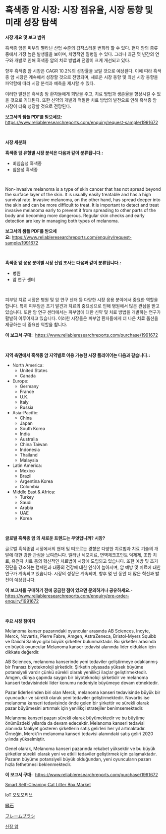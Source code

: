 <p><h1>흑색종 암 시장: 시장 점유율, 시장 동향 및 미래 성장 탐색</h1></p><p><strong>시장 개요 및 보고 범위</strong></p>
<p><p>흑색종 암은 피부의 멜라닌 산업 수준의 갑작스러운 변화라 할 수 있다. 현재 암의 종류 중에서 가장 높은 발생률을 보이며, 치명적인 질병일 수 있다. 그러나 최근 몇 년간의 연구와 개발로 인해 흑색종 암의 치료 방법과 전망이 크게 개선되고 있다.</p><p>향후 흑색종 암 시장은 CAGR 10.2%의 성장률을 보일 것으로 예상된다. 이에 따라 흑색종 암 시장은 계속해서 성장할 것으로 전망되며, 새로운 시장 동향 및 최신 시장 동향을 파악함에 따라 시장 분석과 예측을 제시할 수 있다.</p><p>이러한 발전은 흑색종 암 환자들에게 희망을 주고, 치료 방법과 생존율을 향상시킬 수 있을 것으로 기대된다. 또한 신약의 개발과 적절한 치료 방법의 발전으로 인해 흑색종 암 시장이 더욱 성장할 것으로 전망된다.</p></p>
<p><strong>보고서의 샘플 PDF를 받으세요:</strong> <a href="https://www.reliableresearchreports.com/enquiry/request-sample/1991672">https://www.reliableresearchreports.com/enquiry/request-sample/1991672</a></p>
<p>&nbsp;</p>
<p><strong>시장 세분화</strong></p>
<p><strong>흑색종 암 유형별 시장 분석은 다음과 같이 분류됩니다.:</strong></p>
<p><ul><li>비침습성 흑색종</li><li>침윤성 흑색종</li></ul></p>
<p>&nbsp;</p>
<p><p>Non-invasive melanoma is a type of skin cancer that has not spread beyond the surface layer of the skin. It is usually easily treatable and has a high survival rate. Invasive melanoma, on the other hand, has spread deeper into the skin and can be more difficult to treat. It is important to detect and treat invasive melanoma early to prevent it from spreading to other parts of the body and becoming more dangerous. Regular skin checks and early detection are key in managing both types of melanoma.</p></p>
<p><strong>보고서의 샘플 PDF를 받으세요:</strong>&nbsp;<a href="https://www.reliableresearchreports.com/enquiry/request-sample/1991672">https://www.reliableresearchreports.com/enquiry/request-sample/1991672</a></p>
<p>&nbsp;</p>
<p><strong> 흑색종 암 응용 분야별 시장 산업 조사는 다음과 같이 분류됩니다.:</strong></p>
<p><ul><li>병원</li><li>암 연구 센터</li></ul></p>
<p>&nbsp;</p>
<p><p>피부암 치료 시장은 병원 및 암 연구 센터 등 다양한 시장 응용 분야에서 중요한 역할을 합니다. 특히 피부암은 초기 발견과 치료의 중요성으로 인해 병원에서 많은 관심을 받고 있습니다. 또한 암 연구 센터에서는 피부암에 대한 신약 및 치료 방법을 개발하는 연구가 활발히 이루어지고 있습니다. 이러한 시장들은 피부암 환자들에게 더 나은 치료 옵션을 제공하는 데 중요한 역할을 합니다.</p></p>
<p><strong>이 보고서 구매:</strong>&nbsp; <a href="https://www.reliableresearchreports.com/purchase/1991672">https://www.reliableresearchreports.com/purchase/1991672</a></p>
<p>&nbsp;</p>
<p><strong>지역 측면에서 흑색종 암 지역별로 이용 가능한 시장 플레이어는 다음과 같습니다.:</strong></p>
<p><ul>
    <li>
        North America:
        <ul>
            <li>United States</li>
            <li>Canada</li>
        </ul>
    </li>
    <li>
        Europe:
        <ul>
            <li>Germany</li>
            <li>France</li>
            <li>U.K.</li>
            <li>Italy</li>
            <li>Russia</li>
        </ul>
    </li>
    <li>
        Asia-Pacific:
        <ul>
            <li>China</li>
            <li>Japan</li>
            <li>South Korea</li>
            <li>India</li>
            <li>Australia</li>
            <li>China Taiwan</li>
            <li>Indonesia</li>
            <li>Thailand</li>
            <li>Malaysia</li>
        </ul>
    </li>
    <li>
        Latin America:
        <ul>
            <li>Mexico</li>
            <li>Brazil</li>
            <li>Argentina Korea</li>
            <li>Colombia</li>
        </ul>
    </li>
    <li>
        Middle East & Africa:
        <ul>
            <li>Turkey</li>
            <li>Saudi</li>
            <li>Arabia</li>
            <li>UAE</li>
            <li>Korea</li>
        </ul>
    </li>
    </ul></p>
<p>&nbsp;</p>
<p><strong>글로벌 흑색종 암 의 새로운 트렌드는 무엇입니까? 시장?</strong></p>
<p><p>글로벌 흑색종암 시장에서의 현재 및 떠오르는 경향은 다양한 치료법과 치료 기술의 개발에 대한 강한 관심을 보여줍니다. 멜라닌 세포치료, 면역체크포인트 억제제, 조합 치료, 유전자 치료 등의 혁신적인 치료법이 시장에 도입되고 있습니다. 또한 예방 및 조기 진단을 강조하는 캠페인과 대중의 건강에 대한 인식이 높아지며, 암 예방 및 치료에 대한 연구가 계속되고 있습니다. 시장의 성장은 계속되며, 향후 몇 년 동안 더 많은 혁신과 발전이 예상됩니다.</p></p>
<p><strong>이 보고서를 구매하기 전에 궁금한 점이 있으면 문의하거나 공유하세요.</strong>- <a href="https://www.reliableresearchreports.com/enquiry/pre-order-enquiry/1991672">https://www.reliableresearchreports.com/enquiry/pre-order-enquiry/1991672</a></p>
<p>&nbsp;</p>
<p><strong>주요 시장 참여자</strong></p>
<p><p>Melanoma kanser pazarındaki oyuncular arasında AB Sciences, Incyte, Merck, Novartis, Pierre Fabre, Amgen, AstraZeneca, Bristol-Myers Squibb ve Daiichi Sankyo gibi büyük şirketler bulunmaktadır. Bu şirketler arasında en büyük oyuncular Melanoma kanser tedavisi alanında lider oldukları için dikkate değerdir.</p><p>AB Sciences, melanoma kanserinde yeni tedaviler geliştirmeye odaklanmış bir Fransız biyoteknoloji şirketidir. Şirketin piyasada yüksek büyüme potansiyeli vardır çünkü sürekli olarak yenilikçi ilaçlar geliştirmektedir. Amgen, dünya çapında saygın bir biyoteknoloji şirketidir ve melanoma kanseri tedavisindeki lider konumu nedeniyle büyümeye devam etmektedir.</p><p>Pazar liderlerinden biri olan Merck, melanoma kanseri tedavisinde büyük bir oyuncudur ve sürekli olarak yeni tedaviler geliştirmektedir. Novartis ise melanoma kanseri tedavisinde önde gelen bir şirkettir ve sürekli olarak pazar büyümesini artırmak için yenilikçi stratejiler benimsemektedir.</p><p>Melanoma kanseri pazarı sürekli olarak büyümektedir ve bu büyüme önümüzdeki yıllarda da devam edecektir. Melanoma kanseri tedavisi alanında faaliyet gösteren şirketlerin satış gelirleri her yıl artmaktadır. Örneğin, Merck'in melanoma kanseri tedavisi alanındaki satış geliri 2020 yılında yükselmiştir.</p><p>Genel olarak, Melanoma kanseri pazarında rekabet yüksektir ve bu büyük şirketler sürekli olarak yeni ve etkili tedaviler geliştirmek için çalışmaktadır. Pazarın büyüme potansiyeli büyük olduğundan, yeni oyuncuların pazarı hızla fethetmesi beklenmektedir.</p></p>
<p><strong>이 보고서 구매:</strong>&nbsp;&nbsp;<a href="https://www.reliableresearchreports.com/purchase/1991672">https://www.reliableresearchreports.com/purchase/1991672</a></p>
<p><p><a href="https://github.com/juniordelafrance/Market-Research-Report-List-2/blob/main/smart-self-cleaning-cat-litter-box-market.md">Smart Self-Cleaning Cat Litter Box Market</a></p><p><a href="https://github.com/trmesnao7959541/Market-Research-Report-List-1/blob/main/50739308847.md">IoT 오토모티브</a></p><p><a href="https://github.com/adcxff01450218/Market-Research-Report-List-1/blob/main/41914399576.md">縁石</a></p><p><a href="https://medium.com/@annchovey1988/%E7%82%8E%E3%81%AE%E7%AD%86%E3%81%AE%E5%B8%82%E5%A0%B4%E5%88%86%E6%9E%90-%E3%81%9D%E3%81%AEcagr-%E5%B8%82%E5%A0%B4%E3%82%BB%E3%82%B0%E3%83%A1%E3%83%B3%E3%83%86%E3%83%BC%E3%82%B7%E3%83%A7%E3%83%B3-%E3%81%8A%E3%82%88%E3%81%B3%E3%82%B0%E3%83%AD%E3%83%BC%E3%83%90%E3%83%AB%E7%94%A3%E6%A5%AD%E6%A6%82%E8%A6%81-5d8a8d5f6639">フレームブラシ</a></p><p><a href="https://github.com/vsn7qpua81q/Market-Research-Report-List-1/blob/main/50735708848.md">신장 암</a></p></p>
